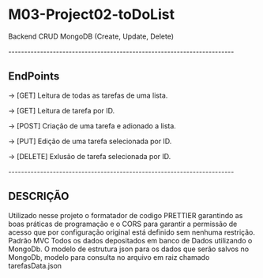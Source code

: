 <h1 alingn = "center">M03-Project02-toDoList</h1>
<p>Backend CRUD MongoDB (Create, Update, Delete)</p>
-----------------------------------------------------------------------
<h2>EndPoints</h2> 
<p>-> [GET] Leitura de todas as tarefas de uma lista.</p>
<p>-> [GET] Leitura de tarefa por ID.</P>
<p>-> [POST] Criação de uma tarefa e adionado a lista.</P>
<p>-> [PUT] Edição de uma tarefa selecionada por ID.</P>
<p>-> [DELETE] Exlusão de tarefa selecionada por ID.</P>
-----------------------------------------------------------------------
<h2>DESCRIÇÃO</h2>
Utilizado nesse projeto o formatador de codigo PRETTIER garantindo as boas práticas de programação e o CORS para garantir a permissão de acesso que por configuração original está definido sem nenhuma restrição.
Padrão MVC
Todos os dados depositados em banco de Dados utilizando o MongoDb.
O modelo de estrutura json para os dados que serão salvos no MongoDb, modelo para consulta no arquivo em raiz chamado tarefasData.json 

